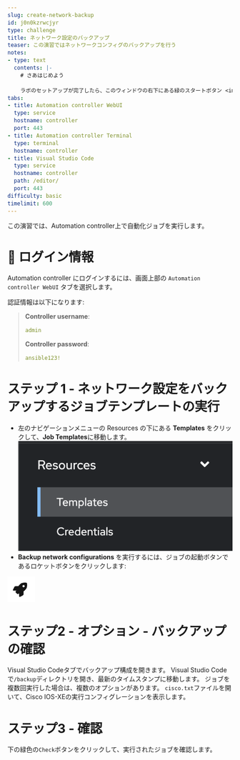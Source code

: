 ```yaml
---
slug: create-network-backup
id: j0n0kzrwcjyr
type: challenge
title: ネットワーク設定のバックアップ
teaser: この演習ではネットワークコンフィグのバックアップを行う
notes:
- type: text
  contents: |-
    # さあはじめよう

    ラボのセットアップが完了したら、このウィンドウの右下にある緑のスタートボタン <img src="https://github.com/IPvSean/pictures_for_github/blob/master/start_button.png?raw=true" width="100px" align="left"> をクリックします。
tabs:
- title: Automation controller WebUI
  type: service
  hostname: controller
  port: 443
- title: Automation controller Terminal
  type: terminal
  hostname: controller
- title: Visual Studio Code
  type: service
  hostname: controller
  path: /editor/
  port: 443
difficulty: basic
timelimit: 600
---
```

この演習では、Automation controller上で自動化ジョブを実行します。

🔐 ログイン情報
===
Automation controller にログインするには、画面上部の `Automation controller WebUI` タブを選択します。

認証情報は以下になります:

>**Controller username**:
> ```yaml
>admin
>```
>**Controller password**:
>```yaml
>ansible123!
>```


ステップ 1 - ネットワーク設定をバックアップするジョブテンプレートの実行
===

- 左のナビゲーションメニューの Resources の下にある **Templates** をクリックして、**Job Templates**に移動します。 <img src="https://github.com/IPvSean/pictures_for_github/blob/master/job_templates.png?raw=true">
- **Backup network configurations** を実行するには、ジョブの起動ボタンであるロケットボタンをクリックします:

<img src="https://github.com/IPvSean/pictures_for_github/blob/master/launch_job.png?raw=true">

ステップ2 - オプション - バックアップの確認
===

Visual Studio Codeタブでバックアップ構成を開きます。 Visual Studio Codeで`/backup`ディレクトリを開き、最新のタイムスタンプに移動します。 ジョブを複数回実行した場合は、複数のオプションがあります。 `cisco.txt`ファイルを開いて、Cisco IOS-XEの実行コンフィグレーションを表示します。

ステップ3 - 確認
===

下の緑色の`Check`ボタンをクリックして、実行されたジョブを確認します。


